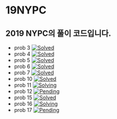 # 19NYPC
2019 NYPC의 풀이 코드입니다.
---
 - prob 3 [![Solved](https://img.shields.io/badge/Status%3F-Solved-green.svg)](https://github.com/04SeoHyun/19NYPC/tree/master/3)
 - prob 4 [![Solved](https://img.shields.io/badge/Status%3F-Solved-green.svg)](https://github.com/04SeoHyun/19NYPC/tree/master/4)
 - prob 5 [![Solved](https://img.shields.io/badge/Status%3F-Solved-green.svg)](https://github.com/04SeoHyun/19NYPC/tree/master/5)
 - prob 6 [![Solved](https://img.shields.io/badge/Status%3F-Solved-green.svg)](https://github.com/04SeoHyun/19NYPC/tree/master/6)
 - prob 7 [![Solved](https://img.shields.io/badge/Status%3F-Solved-green.svg)](https://github.com/04SeoHyun/19NYPC/tree/master/7)
 - prob 10 [![Solved](https://img.shields.io/badge/Status%3F-Solved-green.svg)](https://github.com/04SeoHyun/19NYPC/tree/master/10)
 - prob 11 [![Solving](https://img.shields.io/badge/Status%3F-Solving-yellow.svg)](https://github.com/04SeoHyun/19NYPC/tree/master/11)
 - prob 12 [![Pending](https://img.shields.io/badge/Status%3F-Pending-red.svg)](https://github.com/04SeoHyun/19NYPC/tree/master/12)
 - prob 15 [![Solved](https://img.shields.io/badge/Status%3F-Solved-green.svg)](https://github.com/04SeoHyun/19NYPC/tree/master/15)
 - prob 16 [![Solving](https://img.shields.io/badge/Status%3F-Solving-yellow.svg)](https://github.com/04SeoHyun/19NYPC/tree/master/16)
 - prob 17 [![Pending](https://img.shields.io/badge/Status%3F-Pending-red.svg)](https://github.com/04SeoHyun/19NYPC/tree/master/17)
